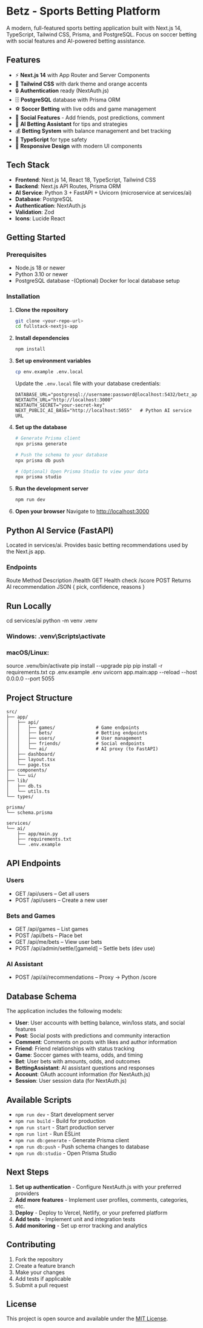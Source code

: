 # Betz - Sports Betting Platform

A modern, full-featured sports betting application built with Next.js 14, TypeScript, Tailwind CSS, Prisma, and PostgreSQL. Focus on soccer betting with social features and AI-powered betting assistance.

## Features

- ⚡ **Next.js 14** with App Router and Server Components
- 🎨 **Tailwind CSS** with dark theme and orange accents
- 🔒 **Authentication** ready (NextAuth.js)
- 🗄️ **PostgreSQL** database with Prisma ORM
- ⚽ **Soccer Betting** with live odds and game management
- 👥 **Social Features** - Add friends, post predictions, comment
- 🤖 **AI Betting Assistant** for tips and strategies
- 💰 **Betting System** with balance management and bet tracking
- 🎯 **TypeScript** for type safety
- 📱 **Responsive Design** with modern UI components

## Tech Stack

- **Frontend**: Next.js 14, React 18, TypeScript, Tailwind CSS
- **Backend**: Next.js API Routes, Prisma ORM
- **AI Service**: Python 3 + FastAPI + Uvicorn (microservice at services/ai)
- **Database**: PostgreSQL
- **Authentication**: NextAuth.js
- **Validation**: Zod
- **Icons**: Lucide React

## Getting Started

### Prerequisites

- Node.js 18 or newer
- Python 3.10 or newer
- PostgreSQL database
-(Optional) Docker for local database setup

### Installation

1. **Clone the repository**
   ```bash
   git clone <your-repo-url>
   cd fullstack-nextjs-app
   ```

2. **Install dependencies**
   ```bash
   npm install
   ```

3. **Set up environment variables**
   ```bash
   cp env.example .env.local
   ```
   
   Update the `.env.local` file with your database credentials:
   ```env
   DATABASE_URL="postgresql://username:password@localhost:5432/betz_app"
   NEXTAUTH_URL="http://localhost:3000"
   NEXTAUTH_SECRET="your-secret-key"
   NEXT_PUBLIC_AI_BASE="http://localhost:5055"   # Python AI service URL
   ```

4. **Set up the database**
   ```bash
   # Generate Prisma client
   npx prisma generate
   
   # Push the schema to your database
   npx prisma db push
   
   # (Optional) Open Prisma Studio to view your data
   npx prisma studio
   ```

5. **Run the development server**
   ```bash
   npm run dev
   ```

6. **Open your browser**
   Navigate to [http://localhost:3000](http://localhost:3000)

## Python AI Service (FastAPI)
Located in services/ai. Provides basic betting recommendations used by the Next.js app.

### Endpoints
Route	  Method	Description
/health	GET	Health check
/score	POST	Returns AI recommendation JSON { pick, confidence, reasons }

## Run Locally
cd services/ai
python -m venv .venv
### Windows: .venv\Scripts\activate
### macOS/Linux:
source .venv/bin/activate
pip install --upgrade pip
pip install -r requirements.txt
cp .env.example .env
uvicorn app.main:app --reload --host 0.0.0.0 --port 5055


## Project Structure

```
src/
├── app/
│   ├── api/
│   │   ├── games/               # Game endpoints
│   │   ├── bets/                # Betting endpoints
│   │   ├── users/               # User management
│   │   ├── friends/             # Social endpoints
│   │   └── ai/                  # AI proxy (to FastAPI)
│   ├── dashboard/
│   ├── layout.tsx
│   └── page.tsx
├── components/
│   └── ui/
├── lib/
│   ├── db.ts
│   └── utils.ts
└── types/

prisma/
└── schema.prisma

services/
└── ai/
    ├── app/main.py
    ├── requirements.txt
    └── .env.example

```

## API Endpoints

### Users
- GET /api/users – Get all users
- POST /api/users – Create a new user

### Bets and Games
- GET /api/games – List games
- POST /api/bets – Place bet
- GET /api/me/bets – View user bets
- POST /api/admin/settle/[gameId] – Settle bets (dev use)

### AI Assistant
- POST /api/ai/recommendations – Proxy → Python /score

## Database Schema

The application includes the following models:

- **User**: User accounts with betting balance, win/loss stats, and social features
- **Post**: Social posts with predictions and community interaction
- **Comment**: Comments on posts with likes and author information
- **Friend**: Friend relationships with status tracking
- **Game**: Soccer games with teams, odds, and timing
- **Bet**: User bets with amounts, odds, and outcomes
- **BettingAssistant**: AI assistant questions and responses
- **Account**: OAuth account information (for NextAuth.js)
- **Session**: User session data (for NextAuth.js)

## Available Scripts

- `npm run dev` - Start development server
- `npm run build` - Build for production
- `npm run start` - Start production server
- `npm run lint` - Run ESLint
- `npm run db:generate` - Generate Prisma client
- `npm run db:push` - Push schema changes to database
- `npm run db:studio` - Open Prisma Studio

## Next Steps

1. **Set up authentication** - Configure NextAuth.js with your preferred providers
2. **Add more features** - Implement user profiles, comments, categories, etc.
3. **Deploy** - Deploy to Vercel, Netlify, or your preferred platform
4. **Add tests** - Implement unit and integration tests
5. **Add monitoring** - Set up error tracking and analytics

## Contributing

1. Fork the repository
2. Create a feature branch
3. Make your changes
4. Add tests if applicable
5. Submit a pull request

## License

This project is open source and available under the [MIT License](LICENSE).
